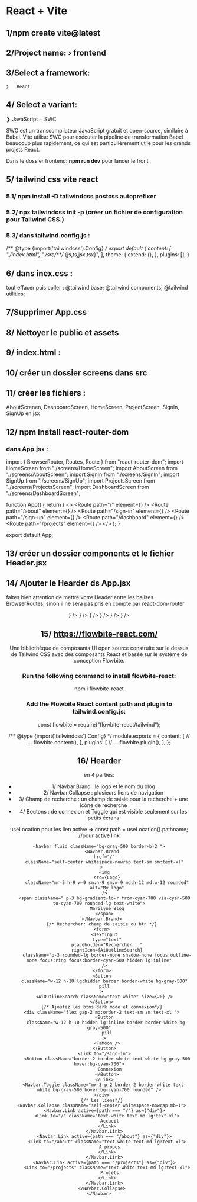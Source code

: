 # React + Vite

## 1/npm create vite@latest

## 2/Project name: › frontend

## 3/Select a framework:
    ❯   React

## 4/ Select a variant:
  ❯    JavaScript + SWC

SWC est un transcompilateur JavaScript gratuit et open-source, similaire à Babel.
Vite utilise SWC pour exécuter la pipeline de transformation Babel beaucoup plus rapidement, ce qui est particulièrement utile pour les grands projets React.

Dans le dossier frontend: **npm run dev** pour lancer le front

## 5/ tailwind css vite react

 ### 5.1/ npm install -D tailwindcss postcss autoprefixer

 ### 5.2/ npx tailwindcss init -p (créer un fichier de configuration pour Tailwind CSS.)

 ### 5.3/ dans tailwind.config.js :

 /** @type {import('tailwindcss').Config} */
export default {
  content: [
    "./index.html",
    "./src/**/*.{js,ts,jsx,tsx}",
  ],
  theme: {
    extend: {},
  },
  plugins: [],
}

## 6/ dans inex.css :

tout effacer puis coller :
@tailwind base;
@tailwind components;
@tailwind utilities;

## 7/Supprimer App.css

## 8/ Nettoyer le public et assets

## 9/ index.html :

<!doctype html>
<html lang="fr">
  <head>
    <meta charset="UTF-8" />
    <meta name="viewport" content="width=device-width, initial-scale=1.0" />
    <title>Marilyne blog</title>
  </head>
  <body>
    <div id="root"></div>
    <script type="module" src="/src/main.jsx"></script>
  </body>
</html>

## 10/ créer un dossier screens dans src

## 11/ créer les fichiers : 
AboutScrenen, DashboardScreen, HomeScreen, ProjectScreen, SignIn, SignUp en jsx

## 12/ npm install react-router-dom

### dans App.jsx :

import { BrowserRouter, Routes, Route } from "react-router-dom";
import HomeScreen from "./screens/HomeScreen";
import AboutScreen from "./screens/AboutScreen";
import SignIn from "./screens/SignIn";
import SignUp from "./screens/SignUp";
import ProjectsScreen from "./screens/ProjectsScreen";
import DashboardScreen from "./screens/DashboardScreen";

function App() {
  return (
    <>
      <BrowserRouter>
        <Routes>
          <Route path="/" element={<HomeScreen />} />
          <Route path="/about" element={<AboutScreen />} />
          <Route path="/sign-in" element={<SignIn />} />
          <Route path="/sign-up" element={<SignUp />} />
          <Route path="/dashboard" element={<DashboardScreen />} />
          <Route path="/projects" element={<ProjectsScreen />} />
        </Routes>
      </BrowserRouter>
    </>
  );
}

export default App;

## 13/ créer un dossier components et le fichier Header.jsx

## 14/ Ajouter le Hearder ds App.jsx

faites bien attention de mettre votre Header entre les balises BrowserRoutes, 
sinon il ne sera pas pris en compte par react-dom-router

  <BrowserRouter>
      <Header />
      <Routes>
          <Route path="/" element={<HomeScreen />} />
          <Route path="/about" element={<AboutScreen />} />
          <Route path="/sign-in" element={<SignIn />} />
          <Route path="/sign-up" element={<SignUp />} />
          <Route path="/dashboard" element={<DashboardScreen />} />
          <Route path="/projects" element={<ProjectsScreen />} />
      </Routes>
  </BrowserRouter>

## 15/ https://flowbite-react.com/

Une bibliothèque de composants UI open source construite sur le dessus de Tailwind CSS avec des composants React et basée sur le système de conception Flowbite.


  ### Run the following command to install flowbite-react:

npm i flowbite-react

  ### Add the Flowbite React content path and plugin to tailwind.config.js:

const flowbite = require("flowbite-react/tailwind");

/** @type {import('tailwindcss').Config} */
module.exports = {
  content: [
    // ...
    flowbite.content(),
  ],
  plugins: [
    // ...
    flowbite.plugin(),
  ],
};

## 16/ Hearder
   en 4 parties: 
   - 1/ Navbar.Brand :  le logo et le nom du blog
   - 2/ Navbar.Collapse : plusieurs liens de navigation
   - 3/ Champ de recherche :  un champ de saisie pour la recherche + une icône de recherche
   - 4/ Boutons : de connexion et Toggle qui est visible seulement sur les petits écrans

   useLocation pour les lien active => const path = useLocation().pathname; //pour active link

    <Navbar fluid className="bg-gray-500 border-b-2 ">
      <Navbar.Brand
        href="/"
        className="self-center whitespace-nowrap text-sm sm:text-xl"
      >
        <img
          src={Logo}
          className="mr-5 h-9 w-9 sm:h-9 sm:w-9 md:h-12 md:w-12 rounded"
          alt="My logo"
        />
        <span className=" p-3 bg-gradient-to-r from-cyan-700 via-cyan-500 to-cyan-700 rounded-lg text-white">
          Marilyne Blog
        </span>
      </Navbar.Brand>
      {/* Rechercher: champ de saisie ou btn */}
      <form>
        <TextInput
          type="text"
          placeholder="Rechercher..."
          rightIcon={AiOutlineSearch}
          className="p-3 rounded-lg border-none shadow-none focus:outline-none focus:ring focus:border-cyan-500 hidden lg:inline"
        />
      </form>
      <Button
        className="w-12 h-10 lg:hidden border border-white bg-gray-500"
        pill
      >
        <AiOutlineSearch className="text-white" size={20} />
      </Button>
      {/* Ajoutez les btns dark mode et connexion*/}
      <div className="flex gap-2 md:order-2 text-sm sm:text-xl ">
        <Button
          className="w-12 h-10 hidden lg:inline border border-white bg-gray-500"
          pill
        >
          <FaMoon />
        </Button>
        <Link to="/sign-in">
          <Button className="border-2 border-white text-white bg-gray-500 hover:bg-cyan-700">
            Connexion
          </Button>
        </Link>
        <Navbar.Toggle className="mx-3 p-2 border-2 border-white text-white bg-gray-500 hover:bg-cyan-700 rounded" />
      </div>
      {/* Les liens*/}
      <Navbar.Collapse className="self-center whitespace-nowrap mb-1">
        <Navbar.Link active={path === "/"} as={"div"}>
          <Link to="/" className="text-white text-md lg:text-xl">
            Accueil
          </Link>
        </Navbar.Link>
        <Navbar.Link active={path === "/about"} as={"div"}>
          <Link to="/about" className="text-white text-md lg:text-xl">
            A propos
          </Link>
        </Navbar.Link>
        <Navbar.Link active={path === "/projects"} as={"div"}>
          <Link to="/projects" className="text-white text-md lg:text-xl">
            Projets
          </Link>
        </Navbar.Link>
      </Navbar.Collapse>
    </Navbar>
